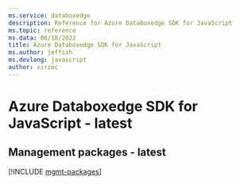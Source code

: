 ```yaml
---
ms.service: databoxedge
description: Reference for Azure Databoxedge SDK for JavaScript
ms.topic: reference
ms.data: 08/18/2022
title: Azure Databoxedge SDK for JavaScript
ms.author: jeffish
ms.devlang: javascript
author: xirzec
---
```

# Azure Databoxedge SDK for JavaScript - latest

## Management packages - latest
[!INCLUDE [mgmt-packages](databoxedge-mgmt-index.md)]